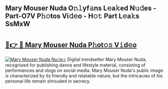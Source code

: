 ## Mary Mouser Nuda O𝚗𝚕yf𝚊ns L𝚎a𝚔ed N𝚞𝚍es - Part-O7V P𝚑𝚘tos Vi𝚍𝚎o - H𝚘𝚝 Part L𝚎a𝚔s SsMxW

# <h2><a href="http://kfay6h2.oniu.top/?m=Mary+Mouser+Nuda">🔗👉 🔴 Mary Mouser Nuda P𝚑ot𝚘𝚜 V𝚒d𝚎o</a></h2>

[![Mary Mouser Nuda Nu𝚍e𝚜](https://i.imgur.com/0qMVB7G.gif)](http://kfay6h2.oniu.top/?m=Mary+Mouser+Nuda)
Digital trendsetter Mary Mouser Nuda, recognized for publishing dance and lifestyle material, consisting of performances and vlogs on social media. Mary Mouser Nuda's public image is characterized by its friendly and relatable nature, but the intricacies of his personal life remain shrouded in secrecy.  
